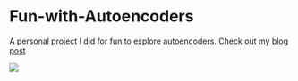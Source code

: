 # Fun-with-Autoencoders

A personal project I did for fun to explore autoencoders. Check out my <a href="https://williambidle.github.io/programming-projects/2022/12/06/Fun-with-Autoencoders.html" target = "_blank">blog post</a> 

![](https://github.com/WilliamBidle/Fun-with-Autoencoders/edit/master/Autoencoder.jpg)
